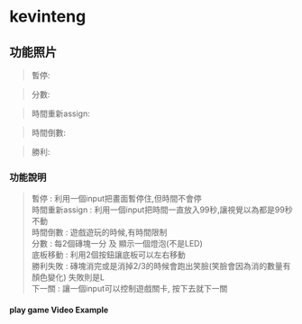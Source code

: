 # kevinteng

## 功能照片 ##

>暫停:



>分數:


>時間重新assign:



>時間倒數:


>勝利:




### 功能說明 ###

>暫停 : 利用一個input把畫面暫停住,但時間不會停<br />
>時間重新assign : 利用一個input把時間一直放入99秒,讓視覺以為都是99秒不動<br />
>時間倒數 : 遊戲遊玩的時候,有時間限制<br />
>分數 : 每2個磚塊一分 及 顯示一個燈泡(不是LED)<br />
>底板移動 : 利用2個按鈕讓底板可以左右移動<br />
>勝利失敗 : 磚塊消完或是消掉2/3的時候會跑出笑臉(笑臉會因為消的數量有顏色變化) 失敗則是L <br />
>下一關 : 讓一個input可以控制遊戲關卡, 按下去就下一關

####  play game Video Example #####

